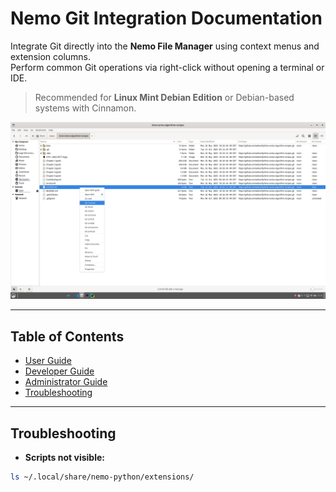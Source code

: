 # Nemo Git Integration Documentation

Integrate Git directly into the **Nemo File Manager** using context menus and extension columns.  
Perform common Git operations via right-click without opening a terminal or IDE.  

> Recommended for **Linux Mint Debian Edition** or Debian-based systems with Cinnamon.

![Nemo Git Integration Screenshot](./Screenshot%20from%202025-10-14%2015-15-14.png)

---

## Table of Contents

- [User Guide](user.md)
- [Developer Guide](developer.md)
- [Administrator Guide](admin.md)
- [Troubleshooting](#troubleshooting)

---

## Troubleshooting

- **Scripts not visible:**  
```bash
ls ~/.local/share/nemo-python/extensions/
```